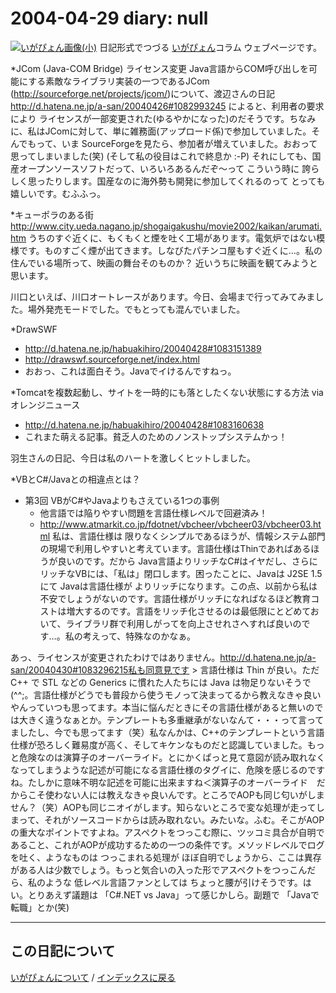 2004-04-29 diary: null
=====================================================================================================
[![いがぴょん画像(小)](https://igapyon.github.io/diary/images/iga200306s.jpg "いがぴょん")](https://igapyon.github.io/diary/memo/memoigapyon.html) 日記形式でつづる [いがぴょん](https://igapyon.github.io/diary/memo/memoigapyon.html)コラム ウェブページです。

*JCom (Java-COM Bridge) ライセンス変更
Java言語からCOM呼び出しを可能にする素敵なライブラリ実装の一つであるJCom (http://sourceforge.net/projects/jcom/)について、渡辺さんの日記 http://d.hatena.ne.jp/a-san/20040426#1082993245 によると、利用者の要求により ライセンスが一部変更された(ゆるやかになった)のだそうです。ちなみに、私はJComに対して、単に雑務面(アップロード係)で参加していました。そんでもって、いま SourceForgeを見たら、参加者が増えていました。おおって思ってしまいました(笑) (そして私の役目はこれで終息か :-P)
それにしても、国産オープンソースソフトだって、いろいろあるんだぞ～って こういう時に 誇らしく思ったりします。国産なのに海外勢も開発に参加してくれるのって とっても嬉しいです。むふふっ。

*キューポラのある街
http://www.city.ueda.nagano.jp/shogaigakushu/movie2002/kaikan/arumati.htm
うちのすぐ近くに、もくもくと煙を吐く工場があります。電気炉ではない模様です。ものすごく煙が出てきます。しなびたパチンコ屋もすぐ近くに…。私の住んでいる場所って、映画の舞台そのものか？ 近いうちに映画を観てみようと思います。

川口といえば、川口オートレースがあります。今日、会場まで行ってみてみました。場外発売モードでした。でもとっても混んでいました。

*DrawSWF

  * http://d.hatena.ne.jp/habuakihiro/20040428#1083151389
  * http://drawswf.sourceforge.net/index.html
  * おおっ、これは面白そう。Javaでイけるんですねっ。

*Tomcatを複数起動し、サイトを一時的にも落としたくない状態にする方法 via オレンジニュース

  * http://d.hatena.ne.jp/habuakihiro/20040428#1083160638
  * これまた萌える記事。貧乏人のためのノンストップシステムかっ！

羽生さんの日記、今日は私のハートを激しくヒットしました。

*VBとC#/Javaとの相違点とは？

* 第3回 VBがC#やJavaよりもさえている1つの事例
  * 他言語では陥りやすい問題を言語仕様レベルで回避済み！
  * http://www.atmarkit.co.jp/fdotnet/vbcheer/vbcheer03/vbcheer03.html
私は、言語仕様は 限りなくシンプルであるほうが、情報システム部門の現場で利用しやすいと考えています。言語仕様はThinであればあるほうが良いのです。だから Java言語よりリッチなC#はイヤだし、さらにリッチなVBには、「私は」閉口します。困ったことに、Javaは J2SE 1.5にて Javaは言語仕様が よりリッチになります。この点、以前から私は不安でしょうがないのです。言語仕様がリッチになればなるほど教育コストは増大するのです。言語をリッチ化させるのは最低限にとどめておいて、ライブラリ群で利用しがってを向上させれさへすれば良いのです…。私の考えって、特殊なのかなぁ。

あっ、ライセンスが変更されたわけではありません。http://d.hatena.ne.jp/a-san/20040430#1083296215私も同意見です > 言語仕様は Thin が良い。ただ C++ で STL などの Generics に慣れた人たちには Java は物足りないそうで(^^;。言語仕様がどうでも普段から使うモノって決まってるから教えなきゃ良いやんっていつも思ってます。本当に悩んだときにその言語仕様があると無いのでは大きく違うなぁとか。テンプレートも多重継承がないなんて・・・って言ってましたし、今でも思ってます（笑）私なんかは、C++のテンプレートという言語仕様が恐ろしく難易度が高く、そしてキケンなものだと認識していました。もっと危険なのは演算子のオーバーライド。とにかくぱっと見て意図が読み取れなくなってしまうような記述が可能になる言語仕様のタグイに、危険を感じるのですね。たしかに意味不明な記述を可能に出来ますね＜演算子のオーバーライド　だからこそ使わない人には教えなきゃ良いんです。ところでAOPも同じ匂いがしません？（笑）AOPも同じニオイがします。知らないところで変な処理が走ってしまって、それがソースコードからは読み取れない。みたいな。ふむ。そこがAOPの重大なポイントですよね。アスペクトをつっこむ際に、ツッコミ具合が自明であること、これがAOPが成功するための一つの条件です。メソッドレベルでログを吐く、ようなものは つっこまれる処理が ほぼ自明でしょうから、ここは異存がある人は少数でしょう。もっと気合いの入った形でアスペクトをつっこんだら、私のような 低レベル言語ファンとしては ちょっと腰が引けそうです。はい。とりあえず議題は 「C#.NET vs Java」って感じかしら。副題で 「Javaで転職」とか(笑)


----------------------------------------------------------------------------------------------------

## この日記について
[いがぴょんについて](http://www.igapyon.jp/igapyon/diary/memo/memoigapyon.html) / [インデックスに戻る](https://igapyon.github.io/diary/idxall.html)
